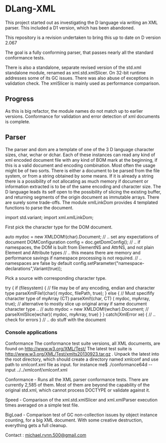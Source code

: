 DLang-XML
=========

This project started out as investigating the D language via writing an XML parser. This included a D1 version, which has been abandoned.

This repository is a revision undertaken to bring this up to date on D version 2.067

The goal is a fully conforming parser, that passes nearly all the standard conformance tests.

There is also a standalone, separate revised version of the std.xml standalone module, renamed as xml.std.xmlSlicer.
On 32-bit runtime addresses some of its GC issues. There was also abuse of exceptions in validation check.
The xmlSlicer is mainly used as performance comparison.

Progress
--------
As this is big refactor, the module names do not match up to earlier versions. Conformance for validation and error detection of xml documents is complete.

Parser
------
The parser and dom are a template of one of the 3 D language character sizes, char, wchar or dchar. Each of these instances can read any kind of xml encoded document file with any kind of BOM mark at the beginning, if this is a valid document and encoding combination. Most often the usage might be of two sorts.  There is either a document to be parsed from the file system, or from a string obtained by some means. If it is already a string there is a possibility of not allocating as much memory if document or information extracted is to be of the same encoding and character size. The D language leads its self open to the possibility of slicing the existing buffer, and returning segments of the origin document as immutable arrays. There are surely some trade-offs. The module xmlLinkDom provides 4 templated functions to parse the document.

import std.variant;
import xml.xmlLinkDom;

First pick the character type for the DOM document.

auto mydoc = new XMLDOM!(char).Document;
// .. set any expectations of document
DOMConfiguration config = doc.getDomConfig();
// .. if namespaces, the DOM is built from ElementNS and AttrNS, and not plain Element and Attribute types
// .. this means there are memory and performance savings if namespace processing is not required. 
// .. namespaces are false by default
config.setParameter("namespace-declarations",Variant(true));

Pick a source with corresponding character type.

try {
    if (filesystem)
    {
      // file may be of any encoding, endian and character type
      parseXmlFile!(char)( mydoc, filePath, true); 
    }
    else {
    // Must specifify character type of myArray (CT)
      parseXml!(char, CT) ( mydoc, myArray, true);
      // alternative to mostly slice up original array if same document character type ..
      // auto mydoc = new XMLDOM!(wchar).Document;
      // parseXmlSlice(wchar)( mydoc, myArray, true)
    }
}
catch(XmlError xe)
{
  // .. check for errors
}
// .. do stuff with the document


### Console applications
Conformance The conformance test suite versions, all XML documents, are found on http://www.w3.org/XML/Test/
The latest test suite is http://www.w3.org/XML/Test/xmlts20130923.tar.gz .
Unpack the latest into the root directory, which should create a directory named xmlconf and use path to xmlconf.xml file as input.
for instance me$ ./conformance64d --input ../../xmlconf/xmlconf.xml

Conformance - Runs all the XML parser conformance tests. There are currently 2,585 of them. Most of them are beyond the capability of the original std.xml, which cannot process DOCTYPE or validate against it.

Speed - Comparison of the xml.std.xmlSlicer and xml.xmlParser execution times averaged on a simple test file.

BigLoad - Comparison test of GC non-collection issues by object instance counting, for a big XML document. With some creative destruction, everything gets a full cleanup.



Contact : michael.rynn.500@gmail.com

